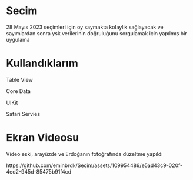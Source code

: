 # Secim
28 Mayıs 2023 seçimleri için oy saymakta kolaylık sağlayacak ve sayımlardan sonra ysk verilerinin doğruluğunu sorgulamak için yapılmış bir uygulama

# Kullandıklarım
Table View
<p> Core Data </p>
<p> UIKit </p>
<p> Safari Servies </p>

# Ekran Videosu
<p> Video eski, arayüzde ve Erdoğanın fotoğrafında düzeltme yapıldı </p>
https://github.com/eminbrdk/Secim/assets/109954489/e5ad43c9-020f-4ed2-945d-85475b91f4cd
